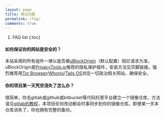 ```yaml
---
layout: page
title: 常见问题
permalink: /faq/
comments: true
---
```


1. FAQ list
{:toc}

#### 如何保证你的网站是安全的？
本站采用的所有组件一律以是否被[uBlockOrigin](https://github.com/gorhill/uBlock)（默认配置）阻拦请求为准。uBlockOrigin是[PrivacyTools.io](https://www.privacytools.io)推荐的隐私保护插件，安装方法见页脚链接。强烈推荐用[Tor Browser](https://www.torproject.org/download/)/[Whonix](https://www.whonix.org/)/[Tails OS](https://tails.boum.org)浏览一切政治相关网站，确保安全。

#### 你的项目某一天凭空消失了怎么办？
很简单，你去gitlab或github或bitbucket等代码托管平台建立一个镜像仓库，方法请见[gitlab的教程](https://docs.gitlab.com/ee/user/project/repository/repository_mirroring.html)，本项目任何改动都会时事同步到你的镜像仓库。即便某一天本仓库消失了，你也拥有完整的备份。
